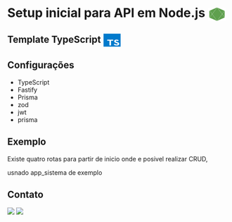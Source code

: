 # Setup inicial para API em Node.js <img align="center" alt="Nodejs" height="30" width="40" src="https://raw.githubusercontent.com/devicons/devicon/master/icons/nodejs/nodejs-plain.svg">

## Template TypeScript <img align="center" alt="Ts" height="30" width="40" src="https://raw.githubusercontent.com/devicons/devicon/master/icons/typescript/typescript-plain.svg">

## Configurações
* TypeScript
* Fastify
* Prisma
* zod
* jwt
* prisma

## Exemplo

Existe quatro rotas para partir de inicio onde e posivel realizar CRUD,

usnado app_sistema de exemplo


## Contato

<div> 
  <a href="https://instagram.com/fabianoobispo" target="_blank"><img src="https://img.shields.io/badge/-Instagram-%23E4405F?style=for-the-badge&logo=instagram&logoColor=white" target="_blank"></a>
  <a href="https://www.linkedin.com/in/fabiano-bispo-canedo-422738109/" target="_blank"><img src="https://img.shields.io/badge/-LinkedIn-%230077B5?style=for-the-badge&logo=linkedin&logoColor=white" target="_blank"></a> 
</div>


